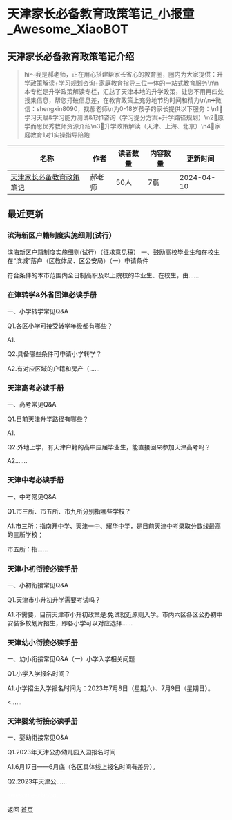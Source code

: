 # 天津家长必备教育政策笔记_小报童_Awesome_XiaoBOT

## 天津家长必备教育政策笔记介绍
> hi～我是郝老师，正在用心搭建帮家长省心的教育圈，圈内为大家提供：升学政策解读+学习规划咨询+家庭教育指导三位一体的一站式教育服务\n\n本专栏是升学政策解读专栏，汇总了天津本地的升学政策，让您不用再四处搜集信息，帮您打破信息差，在教育政策上充分地节约时间和精力\n\n➕微信：shengxin8090，找郝老师\n为0-18岁孩子的家长提供以下服务：\n1⃣️学习天赋&学习能力测试&1对1咨询（学习提分方案+升学路径规划）\n2⃣️原学而思优秀教师资源介绍\n3⃣️升学政策解读（天津、上海、北京）\n4⃣️家庭教育1对1实操指导陪跑  
  


|名称|作者|读者数量|内容数量|更新时间|
|---|---|---|---|---|
|[天津家长必备教育政策笔记](https://xiaobot.net/p/shengxinjiaoyu?refer=0b133df9-27dc-423b-8101-639049001c13)|郝老师|50人|7篇|2024-04-10|

## 最近更新
### 滨海新区户籍制度实施细则(试行）

滨海新区户籍制度实施细则(试行）（征求意见稿） 一、鼓励高校毕业生和在校生在“滨城”落户（区教体局、区公安局）（一）申请条件

符合条件的本市范围内全日制高职及以上院校的毕业生、在校生，由......

### 在津转学&外省回津必读手册

一、小学转学常见Q&A

Q1.各区小学可接受转学年级都有哪些？

A1.

Q2.具备哪些条件可申请小学转学？

A2.有对应区域的户籍和房产（......

### 天津高考必读手册

一、高考常见Q&A

Q1.目前天津升学路径有哪些？

A1.

Q2.外地上学，有天津户籍的高中应届毕业生，能直接回来参加天津高考吗？

A2.......

### 天津中考必读手册

一、中考常见Q&A

Q1.市三所、市五所、市九所分别指哪些学校？

A1.市三所：指南开中学、天津一中、耀华中学，是目前天津中考录取分数线最高的三所学校；

市五所：指......

### 天津小初衔接必读手册

一、小初衔接常见Q&A

Q1.天津市小升初升学需要考试吗？

A1.不需要，目前天津市小升初政策是:免试就近原则入学。市内六区各区公办初中安装多校划片招生，即各小学可以对应选择......

### 天津幼小衔接必读手册

一、幼小衔接常见Q&A（一）小学入学相关问题

Q1.小学入学报名时间？

A1.小学招生入学报名时间为：2023年7月8日（星期六）、7月9日（星期日）。

<......

### 天津婴幼衔接必读手册

一、婴幼衔接常见Q&A

Q1.2023年天津公办幼儿园入园报名时间

A1.6月17日——6月底（各区具体线上报名时间有差异）。

Q2.2023年天津公......


<a href="https://github.com/Reno9527/awesome-xiaobot" style="color: white; text-decoration: none;">awesome-xiaobot</a>

返回 [首页](../README.md)
